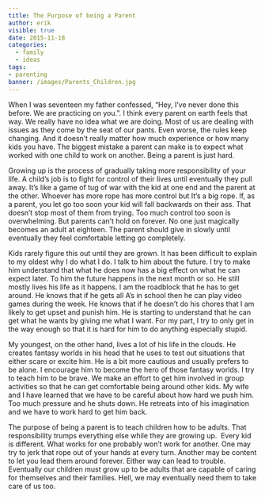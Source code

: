 ```yaml
---
title: The Purpose of being a Parent
author: erik
visible: true
date: 2015-11-18
categories:
  - family
  - ideas
tags:
- parenting
banner: /images/Parents_Children.jpg
---
```


When I was seventeen my father confessed, “Hey, I’ve never done this before. We are practicing on you.”. I think every parent on earth feels that way. We really have no idea what we are doing. Most of us are dealing with issues as they come by the seat of our pants. Even worse, the rules keep changing. And it doesn’t really matter how much experience or how many kids you have. The biggest mistake a parent can make is to expect what worked with one child to work on another. Being a parent is just hard.

Growing up is the process of gradually taking more responsibility of your life. A child’s job is to fight for control of their lives until eventually they pull away. It’s like a game of tug of war with the kid at one end and the parent at the other. Whoever has more rope has more control but It’s a big rope. If, as a parent, you let go too soon your kid will fall backwards on their ass. That doesn’t stop most of them from trying. Too much control too soon is overwhelming. But parents can’t hold on forever. No one just magically becomes an adult at eighteen. The parent should give in slowly until eventually they feel comfortable letting go completely.

Kids rarely figure this out until they are grown. It has been difficult to explain to my oldest why I do what I do. I talk to him about the future. I try to make him understand that what he does now has a big effect on what he can expect later. To him the future happens in the next month or so. He still mostly lives his life as it happens. I am the roadblock that he has to get around. He knows that if he gets all A’s in school then he can play video games during the week. He knows that if he doesn’t do his chores that I am likely to get upset and punish him. He is starting to understand that he can get what he wants by giving me what I want. For my part, I try to only get in the way enough so that it is hard for him to do anything especially stupid.

My youngest, on the other hand, lives a lot of his life in the clouds. He creates fantasy worlds in his head that he uses to test out situations that either scare or excite him. He is a bit more cautious and usually prefers to be alone. I encourage him to become the hero of those fantasy worlds. I try to teach him to be brave. We make an effort to get him involved in group activities so that he can get comfortable being around other kids. My wife and I have learned that we have to be careful about how hard we push him. Too much pressure and he shuts down. He retreats into of his imagination and we have to work hard to get him back.

The purpose of being a parent is to teach children how to be adults. That responsibility trumps everything else while they are growing up.  Every kid is different. What works for one probably won’t work for another. One may try to jerk that rope out of your hands at every turn. Another may be content to let you lead them around forever. Either way can lead to trouble. Eventually our children must grow up to be adults that are capable of caring for themselves and their families. Hell, we may eventually need them to take care of us too.
